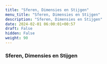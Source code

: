 ```yaml
---
title: "Sferen, Dimensies en Stijgen"
menu_title: "Sferen, Dimensies en Stijgen"
description: "Sferen, Dimensies en Stijgen"
date: 2024-02-01 06:00:01+00:57
draft: False
hidden: False
weight: 90
---
```

### Sferen, Dimensies en Stijgen
